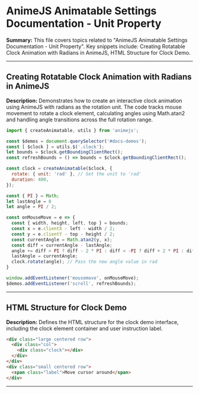 # AnimeJS Animatable Settings Documentation - Unit Property

**Summary:** This file covers topics related to "AnimeJS Animatable Settings Documentation - Unit Property". Key snippets include: Creating Rotatable Clock Animation with Radians in AnimeJS, HTML Structure for Clock Demo.

---

## Creating Rotatable Clock Animation with Radians in AnimeJS

**Description:** Demonstrates how to create an interactive clock animation using AnimeJS with radians as the rotation unit. The code tracks mouse movement to rotate a clock element, calculating angles using Math.atan2 and handling angle transitions across the full rotation range.

```javascript
import { createAnimatable, utils } from 'animejs';

const $demos = document.querySelector('#docs-demos');
const [ $clock ] = utils.$('.clock');
let bounds = $clock.getBoundingClientRect();
const refreshBounds = () => bounds = $clock.getBoundingClientRect();

const clock = createAnimatable($clock, {
  rotate: { unit: 'rad' }, // Set the unit to 'rad'
  duration: 400,
});

const { PI } = Math;
let lastAngle = 0
let angle = PI / 2;

const onMouseMove = e => {
  const { width, height, left, top } = bounds;
  const x = e.clientX - left - width / 2;
  const y = e.clientY - top - height / 2;
  const currentAngle = Math.atan2(y, x);
  const diff = currentAngle - lastAngle;
  angle += diff > PI ? diff - 2 * PI : diff < -PI ? diff + 2 * PI : diff;
  lastAngle = currentAngle;
  clock.rotate(angle); // Pass the new angle value in rad
}

window.addEventListener('mousemove', onMouseMove);
$demos.addEventListener('scroll', refreshBounds);
```

---

## HTML Structure for Clock Demo

**Description:** Defines the HTML structure for the clock demo interface, including the clock element container and user instruction label.

```html
<div class="large centered row">
  <div class="col">
    <div class="clock"></div>
  </div>
</div>
<div class="small centered row">
  <span class="label">Move cursor around</span>
</div>
```

---